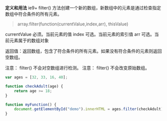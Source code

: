 <!--
 * @Author: your name
 * @Date: 2020-04-24 14:05:05
 * @LastEditTime: 2020-04-24 14:05:06
 * @LastEditors: your name
 * @Description: In User Settings Edit
 * @FilePath: /vue/Users/rainbow/Documents/工作/前端/learn/JS参考手册/Array/filter.md
 -->
**定义和用法**   ie9+
filter() 方法创建一个新的数组，新数组中的元素是通过检查指定数组中符合条件的所有元素。

> array.filter(function(currentValue,index,arr), thisValue)

currentValue	必须。当前元素的值
index	可选。当前元素的索引值
arr	可选。当前元素属于的数组对象

返回值：返回数组，包含了符合条件的所有元素。如果没有符合条件的元素则返回空数组。

注意： filter() 不会对空数组进行检测。
注意： filter() 不会改变原始数组。


```javascript
var ages = [32, 33, 16, 40];

function checkAdult(age) {
    return age >= 18;
}

function myFunction() {
    document.getElementById("demo").innerHTML = ages.filter(checkAdult);
}
```